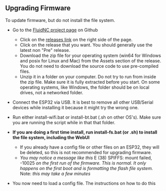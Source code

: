 ## Upgrading Firmware

To update firmware, but do not install the file system.

- Go to the [FluidNC project page](https://github.com/bdring/FluidNC) on Github
  - Click on the [releases link](https://github.com/bdring/FluidNC/releases) on the right side of the page.
  - Click on the release that you want. You should generally use the latest non "Pre" release.
  - Download the zip file for your operating system (win64 for Windows and posix for Linux and Mac) from the Assets section of the release. You do not need to download the source code to use pre-compiled files.
  - Unzip it in a folder on your computer. Do not try to run from inside the zip file. Make sure it is fully extracted before you start. On some operating systems, like Windows, the folder should be on local drives, not a networked folder.
- Connect the ESP32 via USB. It is best to remove all other USB/Serial devices while installing it because it might try the wrong one.
- Run either install-wifi.bat or install-bt.bat (.sh on other OS's). Make sure you are running the script while in that that folder.

- **If you are doing a first time install, run install-fs.bat (or .sh) to install the file system, including the WebUI**
  - If you already have a config file or other files on an ESP32, they will be deleted, so this is not recommended for upgrading firmware.
  - *You may notice a message like this* E (38) SPIFFS: mount failed, -10025 *on the first run of the firmware. This is normal. It only happens on the first boot and is formatting the flash file system.* Note: *this may take a few minutes*
- You now need to load a config file. The instructions on how to do this
